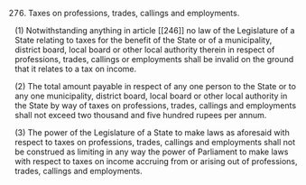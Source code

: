 276. Taxes on professions, trades, callings and employments.

(1) Notwithstanding anything in article [[246]]  no law of the Legislature of a State relating to taxes for the benefit of the State or of a municipality, district board, local board or other local authority therein in respect of professions, trades, callings or employments shall be invalid on the ground that it relates to a tax on income.

(2) The total amount payable in respect of any one person to the State or to any one municipality, district board, local board or other local authority in the State by way of taxes on professions, trades, callings and employments shall not exceed two thousand and five hundred rupees per annum.

(3) The power of the Legislature of a State to make laws as aforesaid with respect to taxes on professions, trades, callings and employments shall not be construed as limiting in any way the power of Parliament to make laws with respect to taxes on income accruing from or arising out of professions, trades, callings and employments.

